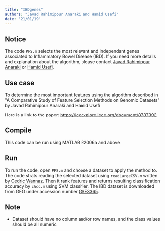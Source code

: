 ```yaml
---
title: "IBDgenes"
authors: "Javad Rahimipour Anaraki and Hamid Usefi"
date: '21/01/19'
---
```


## Notice
The code `PFS.m` selects the most relevant and independant genes associated to Inflammatory Bowel Disease (IBD). If you need more details and explanation about the algorithm, please contact [Javad Rahimipour Anaraki](https://jranaraki.github.io/) or [Hamid Usefi](http://www.math.mun.ca/~usefi/). 

## Use case
To determine the most important features using the algorithm described in "A Comparative Study of Feature Selection Methods on Genomic Datasets" by Javad Rahimipour Anaraki and Hamid Usefi 

Here is a link to the paper: https://ieeexplore.ieee.org/document/8787392

## Compile
This code can be run using MATLAB R2006a and above

## Run
To run the code, open `PFS.m` and choose a dataset to apply the method to. The code strats reading the selected dataset using `readLargeCSV.m` written by [Cedric Wannaz](https://www.mathworks.com/matlabcentral/profile/authors/1078046-cedric-wannaz). Then it rank features and returns resulting classification accuracy by `cAcc.m` using SVM classifier. The IBD dataset is downloaded from GEO under accession number [GSE3365](https://www.ncbi.nlm.nih.gov/pubmed/16436634).

## Note
 - Dataset should have no column and/or row names, and the class values should be all numeric
